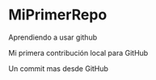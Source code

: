 # MiPrimerRepo

Aprendiendo a usar github

Mi primera contribución local para GitHub

Un commit mas desde GitHub



